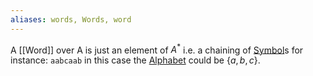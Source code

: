 ```yaml
---
aliases: words, Words, word
---
```

A [[Word]] over A is just an element of $A^*$ i.e. a chaining of [Symbol](Symbols.md)s for instance: `aabcaab` in this case the [Alphabet](Alphabet.md) could be $\{a,b,c\}$.